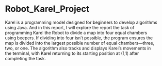 # Robot_Karel_Project
  Karel is a programming model designed for beginners to develop algorithms using Java. And in this report, I will explore the report the task of programming Karel the Robot to divide a map into four equal chambers using      beepers. If dividing into four isn’t possible, the program ensures the map is divided into the largest possible number of equal chambers—three, two, or one. The algorithm also tracks and displays Karel’s movements in the    terminal, with Karel returning to its starting position at (1,1) after completing the task.

